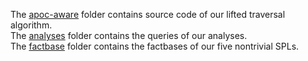 The [apoc-aware](https://github.com/V-Neo4j/SPL-data/tree/master/APOC/apoc-aware) folder contains source code of our lifted traversal algorithm.<br>
The [analyses](https://github.com/V-Neo4j/SPL-data/tree/master/analyses) folder contains the queries of our analyses.<br>
The [factbase](https://github.com/V-Neo4j/SPL-data/tree/master/factbases) folder contains the factbases of our five nontrivial SPLs.
